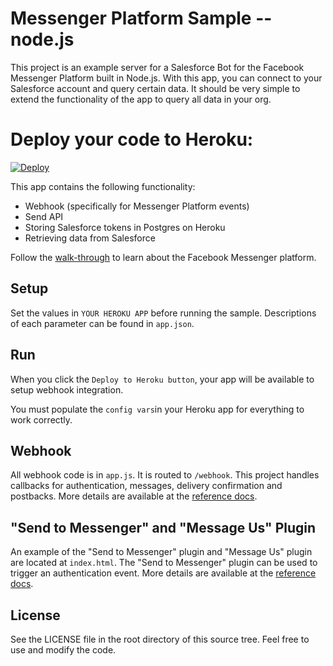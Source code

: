 # Messenger Platform Sample -- node.js

This project is an example server for a Salesforce Bot for the Facebook Messenger Platform built in Node.js. With this app, you can connect to your Salesforce account and query certain data. It should be very simple to extend the functionality of the app to query all data in your org.

# Deploy your code to Heroku:
[![Deploy](https://www.herokucdn.com/deploy/button.svg)](https://heroku.com/deploy)

This app contains the following functionality:

* Webhook (specifically for Messenger Platform events)
* Send API
* Storing Salesforce tokens in Postgres on Heroku
* Retrieving data from Salesforce

Follow the [walk-through](https://developers.facebook.com/docs/messenger-platform/quickstart) to learn about the Facebook Messenger platform.

## Setup

Set the values in `YOUR HEROKU APP` before running the sample. Descriptions of each parameter can be found in `app.json`.

## Run

When you click the `Deploy to Heroku button`, your app will be available to setup webhook integration.

You must populate the `config vars`in your Heroku app for everything to work correctly.

## Webhook

All webhook code is in `app.js`. It is routed to `/webhook`. This project handles callbacks for authentication, messages, delivery confirmation and postbacks. More details are available at the [reference docs](https://developers.facebook.com/docs/messenger-platform/webhook-reference).

## "Send to Messenger" and "Message Us" Plugin

An example of the "Send to Messenger" plugin and "Message Us" plugin are located at `index.html`. The "Send to Messenger" plugin can be used to trigger an authentication event. More details are available at the [reference docs](https://developers.facebook.com/docs/messenger-platform/plugin-reference).

## License

See the LICENSE file in the root directory of this source tree. Feel free to use and modify the code.

